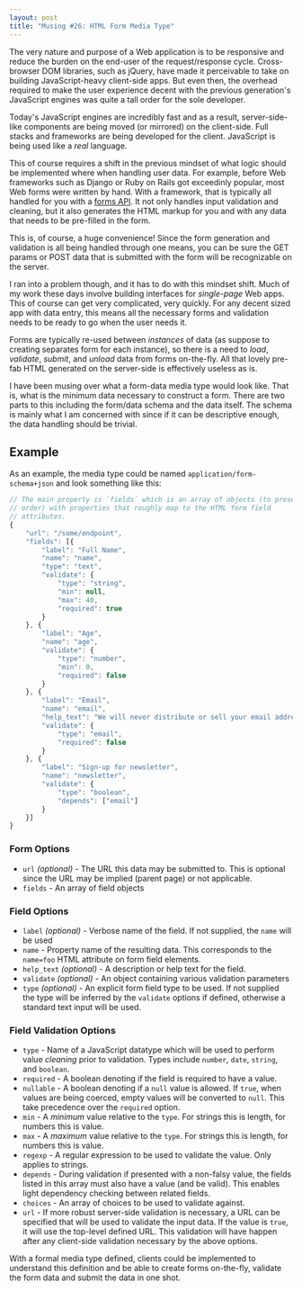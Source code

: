 ```yaml
---
layout: post
title: "Musing #26: HTML Form Media Type"
---
```


The very nature and purpose of a Web application is to be responsive and reduce the burden on the end-user of the request/response cycle. Cross-browser DOM libraries, such as jQuery, have made it perceivable to take on building JavaScript-heavy client-side apps. But even then, the overhead required to make the user experience decent with the previous generation's JavaScript engines was quite a tall order for the sole developer.

Today's JavaScript engines are incredibly fast and as a result, server-side-like components are being moved (or mirrored) on the client-side. Full stacks and frameworks are being developed for the client. JavaScript is being used like a _real_ language.

This of course requires a shift in the previous mindset of what logic should be implemented where when handling user data. For example, before Web frameworks such as Django or Ruby on Rails got exceedinly popular, most Web forms were written by hand. With a framework, that is typically all handled for you with a [forms API](https://docs.djangoproject.com/en/1.4/ref/forms/api/). It not only handles input validation and cleaning, but it also generates the HTML markup for you and with any data that needs to be pre-filled in the form.

This is, of course, a huge convenience! Since the form generation and validation  is all being handled through one means, you can be sure the GET params or POST data that is submitted with the form will be recognizable on the server.

I ran into a problem though, and it has to do with this mindset shift. Much of my work these days involve building interfaces for _single-page_ Web apps. This of course can get very complicated, very quickly. For any decent sized app with data entry, this means all the necessary forms and validation needs to be ready to go when the user needs it.

Forms are typically re-used between _instances_ of data (as suppose to creating separates form for each instance), so there is a need to _load_, _validate_, _submit_, and _unload_ data from forms on-the-fly. All that lovely pre-fab HTML generated on the server-side is effectively useless as is.

I have been musing over what a form-data media type would look like. That is, what is the minimum data necessary to construct a form. There are two parts to this including the form/data schema and the data itself. The schema is mainly what I am concerned with since if it can be descriptive enough, the data handling should be trivial.

## Example

As an example, the media type could be named `application/form-schema+json` and look something like this:

```javascript
// The main property is `fields` which is an array of objects (to preserve
// order) with properties that roughly map to the HTML form field
// attributes.
{
	"url": "/some/endpoint",
	"fields": [{
		"label": "Full Name",
		"name": "name",
		"type": "text",
		"validate": {
			"type": "string",
			"min": null,
			"max": 40,
			"required": true
		}
	}, {
		"label": "Age",
		"name": "age",
		"validate": {
			"type": "number",
			"min": 0,
			"required": false
		}
	}, {
		"label": "Email",
		"name": "email",
		"help_text": "We will never distribute or sell your email address.",
		"validate": {
			"type": "email",
			"required": false
		}
	}, {
		"label": "Sign-up for newsletter",
		"name": "newsletter",
		"validate": {
			"type": "boolean",
			"depends": ["email"]
		}
	}]
}
```

### Form Options

- `url` _(optional)_ - The URL this data may be submitted to. This is optional since the URL may be implied (parent page) or not applicable.
- `fields` - An array of field objects

### Field Options
- `label` _(optional)_ - Verbose name of the field. If not supplied, the `name` will be used
- `name` - Property name of the resulting data. This corresponds to the `name=foo` HTML attribute on form field elements.
- `help_text` _(optional)_ - A description or help text for the field.
- `validate` _(optional)_ - An object containing various validation parameters
- `type` _(optional)_ - An explicit form field type to be used. If not supplied the type will be inferred by the `validate` options if defined, otherwise a standard text input will be used.

### Field Validation Options

- `type` - Name of a JavaScript datatype which will be used to perform value _cleaning_ prior to validation. Types include `number`, `date`, `string`, and `boolean`.
- `required` - A boolean denoting if the field is required to have a value.
- `nullable` - A boolean denoting if a `null` value is allowed. If `true`, when values are being coerced, empty values will be converted to `null`. This take precedence over the `required` option.
- `min` - A _minimum_ value relative to the `type`. For strings this is length, for numbers this is value.
- `max` - A _maximum_ value relative to the `type`. For strings this is length, for numbers this is value.
- `regexp` - A regular expression to be used to validate the value. Only applies to strings. 
- `depends` - During validation if presented with a non-falsy value, the fields listed in this array must also have a value (and be valid). This enables light dependency checking between related fields.
- `choices` - An array of choices to be used to validate against.
- `url` - If more robust server-side validation is necessary, a URL can be specified that will be used to validate the input data. If the value is `true`, it will use the top-level defined URL. This validation will have happen after any client-side validation necessary by the above options.

With a formal media type defined, clients could be implemented to understand this definition and be able to create forms on-the-fly, validate the form data and submit the data in one shot.
